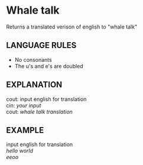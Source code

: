 # Whale talk
Returns a translated verison of english to "whale talk"
## LANGUAGE RULES
- No consonants
- The u's and e's are doubled
## EXPLANATION
cout: input english for translation\
cin: *your input*\
cout: *whale talk translation*
## EXAMPLE
input english for translation\
*hello world*\
*eeoo*

